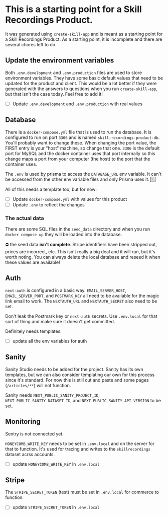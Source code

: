 # This is a starting point for a Skill Recordings Product.

It was generated using `create-skill-app` and is meant as a starting point for a Skill Recordings Product. As a starting point, it is incomplete and there are several chores left to do.

## Update the environment variables

Both `.env.development` and `.env.production` files are used to store environment variables. They have some basic default values that need to be updated for the product and client. This would be a lot better if they were generated with the answers to questions when you run `create-skill-app`, but that isn't the case today.  Feel free to add it!

- [ ] Update `.env.development` and `.env.production` with real values

## Database

There is a `docker-compose.yml` file that is used to run the database. It is configured to run on port `3306` and is named `skill-recordings-product-db`. You'll probably want to change these. When changing the port value, the FIRST entry is your "host" machine, so change that one. `3306` is the default port for MySQL and the docker container uses that port internally so this change maps a port from your computer (the host) to the port that the container uses.

The `.env` is used by prisma to access the `DATABASE_URL` env variable. It can't be accessed from the other env variable files and only Prisma uses it. 🆒

All of this needs a template too, but for now:

- [ ] Update `docker-compose.yml` with values for this product
- [ ] Update `.env` to reflect the changes

### The actual data

There are some SQL files in the `seed_data` directory and when you run `docker compose up` they will be loaded into the database.

⛔️ the seed data **isn't complete**. Stripe identifiers have been stripped out, prices are incorrect, etc. This isn't really a big deal and it will run, but it's worth noting. You can always delete the local database and reseed it when these values are available!

## Auth

`next-auth` is configured in a basic way. `EMAIL_SERVER_HOST`, `EMAIL_SERVER_PORT`, and `POSTMARK_KEY` all need to be available for the magic link email to work. The `NEXTAUTH_URL` and `NEXTAUTH_SECRET` also need to be set. 

Don't leak the Postmark key or `next-auth` secrets. Use `.env.local` for that sort of thing and make sure it doesn't get committed.

Definitely needs templates.

- [ ] update all the env variables for auth

## Sanity

Sanity Studio needs to be added for the project. Sanity has its own templates, but we can also consider templating our own for this process since it's standard. For now this is still cut and paste and some pages (`/articles/**`) will not function.

Sanity needs `NEXT_PUBLIC_SANITY_PROJECT_ID`, `NEXT_PUBLIC_SANITY_DATASET_ID`, and `NEXT_PUBLIC_SANITY_API_VERSION` to be set.

## Monitoring

Sentry is not connected yet.

`HONEYCOMB_WRITE_KEY` needs to be set in `.env.local` and on the server for that to function. It's used for tracing and writes to the `skillrecordings` dataset acrss accounts.

- [ ] update `HONEYCOMB_WRITE_KEY` in `.env.local`

## Stripe

The `STRIPE_SECRET_TOKEN` (test) must be set in `.env.local` for commerce to function. 

- [ ] update `STRIPE_SECRET_TOKEN` in `.env.local`



